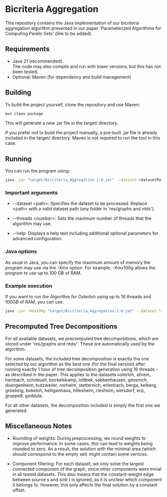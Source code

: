 # Bicriteria Aggregation

This repository contains the Java implementation of our bicriteria aggregation algorithm presented in our paper 'Parameterized Algorithms for Computing Pareto Sets' (link to be added).  

## Requirements

- Java 21 (recommended).  
  The code may also compile and run with lower versions, but this has not been tested.
- Optional: Maven (for dependency and build management)

## Building

To build the project yourself, clone the repository and use Maven:

```bash
mvn clean package
```

This will generate a new .jar file in the target/ directory.

If you prefer not to build the project manually, a pre-built .jar file is already included in the target/ directory. Maven is not required to run the tool in this case.

## Running
You can run the program using:

```bash
java -jar "target/Bicriteria_Aggregation-1.0.jar" --dataset <datasetPath> --threads <threadNumber>
```


### Important arguments
- --dataset \<path>: Specifies the dataset to be processed. Replace \<path> with a valid dataset path (any folder in 'res/graphs and ntds'). 

- --threads \<number>: Sets the maximum number of threads that the algorithm may use.

- --help: Displays a help text including additional optional parameters for advanced configuration.

### Java options
As usual in Java, you can specify the maximum amount of memory the program may use via the -Xmx option.
For example, -Xmx100g allows the program to use up to 100 GB of RAM.


### Example execution

If you want to run the Algorithm for Osterloh using up to 16 threads and 100GB of RAM, you can use:
```bash
java -jar -Xmx100g "target/Bicriteria_Aggregation-1.0.jar" --dataset "res/graphs and ntds/osterloh" --threads 16
```

## Precomputed Tree Decompositions
For all available datasets, we precomputed tree decompositions, which are stored under 'res/graphs and ntds/'. These are automatically used by the algorithm.

For some datasets, the included tree decomposition is exactly the one selected by our algorithm as the best one (for the final version) after running exactly 1 hour of tree decomposition generation using 16 threads – as described in the paper.
This applies to the datasets osterloh, ahrem, hambach, schobuell, bockelskamp, lottbek, sabbenhausen, gevenich, duengenheim, butzweiler, norheim, stetternich, erlenbach, berga, kelberg, groebzig, bokeloh, heiligenhaus, hillesheim, riesheim, siersdorf, erp, gruppe8, goddula.

For all other datasets, the decomposition included is simply the first one we generated.

## Miscellaneous Notes
- Rounding of weights:
During preprocessing, we round weights to improve performance. In some cases, this can lead to weights being rounded to zero.
As a result, the solution with the minimal area (which should correspond to the empty set) might contain some vertices.

- Component filtering:
For each dataset, we only solve the largest connected component of the graph, since other components were trivial in all tested datasets.
This also means that the constant-weight edge between source s and sink t is ignored, as it is unclear which component it belongs to.
However, this only affects the final solution by a constant offset.
